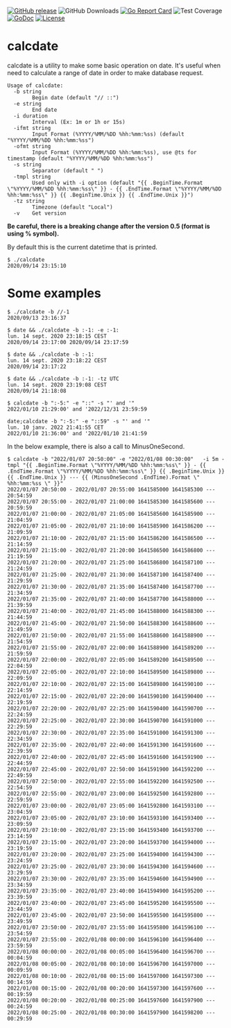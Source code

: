 [![GitHub release](https://img.shields.io/github/release/sgaunet/calcdate.svg)](https://github.com/sgaunet/calcdate/releases/latest)
![GitHub Downloads](https://img.shields.io/github/downloads/sgaunet/calcdate/total)
[![Go Report Card](https://goreportcard.com/badge/github.com/sgaunet/calcdate)](https://goreportcard.com/report/github.com/sgaunet/calcdate)
![Test Coverage](https://raw.githubusercontent.com/wiki/sgaunet/calcdate/coverage-badge.svg)
[![GoDoc](https://godoc.org/github.com/sgaunet/calcdate?status.svg)](https://godoc.org/github.com/sgaunet/calcdate)
[![License](https://img.shields.io/github/license/sgaunet/calcdate.svg)](LICENSE)

# calcdate

calcdate is a utility to make some basic operation on date. It's useful when need to calculate a range of date in order to make database request.

```
Usage of calcdate:
  -b string
        Begin date (default "// ::")
  -e string
        End date
  -i duration
        Interval (Ex: 1m or 1h or 15s)
  -ifmt string
        Input Format (%YYYY/%MM/%DD %hh:%mm:%ss) (default "%YYYY/%MM/%DD %hh:%mm:%ss")
  -ofmt string
        Input Format (%YYYY/%MM/%DD %hh:%mm:%ss), use @ts for timestamp (default "%YYYY/%MM/%DD %hh:%mm:%ss")
  -s string
        Separator (default " ")
  -tmpl string
        Used only with -i option (default "{{ .BeginTime.Format \"%YYYY/%MM/%DD %hh:%mm:%ss\" }} - {{ .EndTime.Format \"%YYYY/%MM/%DD %hh:%mm:%ss\" }} {{ .BeginTime.Unix }} {{ .EndTime.Unix }}")
  -tz string
        Timezone (default "Local")
  -v    Get version
```

**Be careful, there is a breaking change after the version 0.5 (format is using % symbol).**

By default this is the current datetime that is printed.

```
$ ./calcdate 
2020/09/14 23:15:10
```


# Some examples 

```
$ ./calcdate -b //-1      
2020/09/13 23:16:37
```

```
$ date && ./calcdate -b :-1: -e :-1:
lun. 14 sept. 2020 23:18:15 CEST
2020/09/14 23:17:00 2020/09/14 23:17:59
```

```
$ date && ./calcdate -b :-1:        
lun. 14 sept. 2020 23:18:22 CEST
2020/09/14 23:17:22
```

```
$ date && ./calcdate -b :-1: -tz UTC 
lun. 14 sept. 2020 23:19:08 CEST
2020/09/14 21:18:08
```

```
$ calcdate -b ":-5:" -e "::" -s "' and '"
2022/01/10 21:29:00' and '2022/12/31 23:59:59
```

```
date;calcdate -b ":-5:" -e "::59" -s "' and '"
lun. 10 janv. 2022 21:41:55 CET
2022/01/10 21:36:00' and '2022/01/10 21:41:59
```

In the below example, there is also a call to MinusOneSecond.

```
$ calcdate -b "2022/01/07 20:50:00" -e "2022/01/08 00:30:00"   -i 5m -tmpl "{{ .BeginTime.Format \"%YYYY/%MM/%DD %hh:%mm:%ss\" }} - {{ .EndTime.Format \"%YYYY/%MM/%DD %hh:%mm:%ss\" }} {{ .BeginTime.Unix }} {{ .EndTime.Unix }} --- {{ (MinusOneSecond .EndTime).Format \" %hh:%mm:%ss \" }}"
2022/01/07 20:50:00 - 2022/01/07 20:55:00 1641585000 1641585300 ---  20:54:59 
2022/01/07 20:55:00 - 2022/01/07 21:00:00 1641585300 1641585600 ---  20:59:59 
2022/01/07 21:00:00 - 2022/01/07 21:05:00 1641585600 1641585900 ---  21:04:59 
2022/01/07 21:05:00 - 2022/01/07 21:10:00 1641585900 1641586200 ---  21:09:59 
2022/01/07 21:10:00 - 2022/01/07 21:15:00 1641586200 1641586500 ---  21:14:59 
2022/01/07 21:15:00 - 2022/01/07 21:20:00 1641586500 1641586800 ---  21:19:59 
2022/01/07 21:20:00 - 2022/01/07 21:25:00 1641586800 1641587100 ---  21:24:59 
2022/01/07 21:25:00 - 2022/01/07 21:30:00 1641587100 1641587400 ---  21:29:59 
2022/01/07 21:30:00 - 2022/01/07 21:35:00 1641587400 1641587700 ---  21:34:59 
2022/01/07 21:35:00 - 2022/01/07 21:40:00 1641587700 1641588000 ---  21:39:59 
2022/01/07 21:40:00 - 2022/01/07 21:45:00 1641588000 1641588300 ---  21:44:59 
2022/01/07 21:45:00 - 2022/01/07 21:50:00 1641588300 1641588600 ---  21:49:59 
2022/01/07 21:50:00 - 2022/01/07 21:55:00 1641588600 1641588900 ---  21:54:59 
2022/01/07 21:55:00 - 2022/01/07 22:00:00 1641588900 1641589200 ---  21:59:59 
2022/01/07 22:00:00 - 2022/01/07 22:05:00 1641589200 1641589500 ---  22:04:59 
2022/01/07 22:05:00 - 2022/01/07 22:10:00 1641589500 1641589800 ---  22:09:59 
2022/01/07 22:10:00 - 2022/01/07 22:15:00 1641589800 1641590100 ---  22:14:59 
2022/01/07 22:15:00 - 2022/01/07 22:20:00 1641590100 1641590400 ---  22:19:59 
2022/01/07 22:20:00 - 2022/01/07 22:25:00 1641590400 1641590700 ---  22:24:59 
2022/01/07 22:25:00 - 2022/01/07 22:30:00 1641590700 1641591000 ---  22:29:59 
2022/01/07 22:30:00 - 2022/01/07 22:35:00 1641591000 1641591300 ---  22:34:59 
2022/01/07 22:35:00 - 2022/01/07 22:40:00 1641591300 1641591600 ---  22:39:59 
2022/01/07 22:40:00 - 2022/01/07 22:45:00 1641591600 1641591900 ---  22:44:59 
2022/01/07 22:45:00 - 2022/01/07 22:50:00 1641591900 1641592200 ---  22:49:59 
2022/01/07 22:50:00 - 2022/01/07 22:55:00 1641592200 1641592500 ---  22:54:59 
2022/01/07 22:55:00 - 2022/01/07 23:00:00 1641592500 1641592800 ---  22:59:59 
2022/01/07 23:00:00 - 2022/01/07 23:05:00 1641592800 1641593100 ---  23:04:59 
2022/01/07 23:05:00 - 2022/01/07 23:10:00 1641593100 1641593400 ---  23:09:59 
2022/01/07 23:10:00 - 2022/01/07 23:15:00 1641593400 1641593700 ---  23:14:59 
2022/01/07 23:15:00 - 2022/01/07 23:20:00 1641593700 1641594000 ---  23:19:59 
2022/01/07 23:20:00 - 2022/01/07 23:25:00 1641594000 1641594300 ---  23:24:59 
2022/01/07 23:25:00 - 2022/01/07 23:30:00 1641594300 1641594600 ---  23:29:59 
2022/01/07 23:30:00 - 2022/01/07 23:35:00 1641594600 1641594900 ---  23:34:59 
2022/01/07 23:35:00 - 2022/01/07 23:40:00 1641594900 1641595200 ---  23:39:59 
2022/01/07 23:40:00 - 2022/01/07 23:45:00 1641595200 1641595500 ---  23:44:59 
2022/01/07 23:45:00 - 2022/01/07 23:50:00 1641595500 1641595800 ---  23:49:59 
2022/01/07 23:50:00 - 2022/01/07 23:55:00 1641595800 1641596100 ---  23:54:59 
2022/01/07 23:55:00 - 2022/01/08 00:00:00 1641596100 1641596400 ---  23:59:59 
2022/01/08 00:00:00 - 2022/01/08 00:05:00 1641596400 1641596700 ---  00:04:59 
2022/01/08 00:05:00 - 2022/01/08 00:10:00 1641596700 1641597000 ---  00:09:59 
2022/01/08 00:10:00 - 2022/01/08 00:15:00 1641597000 1641597300 ---  00:14:59 
2022/01/08 00:15:00 - 2022/01/08 00:20:00 1641597300 1641597600 ---  00:19:59 
2022/01/08 00:20:00 - 2022/01/08 00:25:00 1641597600 1641597900 ---  00:24:59 
2022/01/08 00:25:00 - 2022/01/08 00:30:00 1641597900 1641598200 ---  00:29:59 
```

